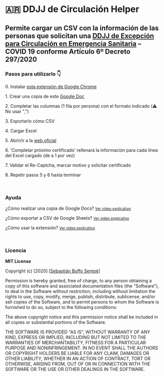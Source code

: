 <h1>🇦🇷 DDJJ de Circulación Helper</h1>
<h2>Permite cargar un CSV con la información de las personas que solicitan una <a href="https://formulario-ddjj.argentina.gob.ar/" target="_blank">DDJJ de Excepción para Circulación en Emergencia Sanitaria</a> – COVID 19 conforme Artículo 6º Decreto 297/2020</h2>

<h3>Pasos para utilizarlo 👇</h3>
<p>0. Instalar <a href="https://chrome.google.com/webstore/detail/ipadaoecfbggpijfghpflabbjenkicje/" target="_blank">esta extensión de Google Chrome</a></p>
<p>1. Crear una copia de este <a href="https://bit.ly/348rWZf" target="_blank">Google Doc</a></p>
<p>2. Completar las columnas (1 fila por persona) con el formato indicado (⚠️ No usar ",")</p>
<p>3. Exportarlo cómo CSV</p>
<p>4. Cargar Excel</p>
<p>5. Abrir/ir a la <a target="_blank" href="https://formulario-ddjj.argentina.gob.ar/">web oficial</a></p>
<p>6. 'Completar próximo certificado' rellenará la información para cada línea del Excel cargado (de a 1 por vez)</p>
<p>7. Validar el Re-Captcha, marcar motivo y solicitar certificado</p>
<p>8. Repetir pasos 5 y 6 hasta terminar</p>
<br>
<h3>Ayuda</h3>
<p>¿Cómo realizar una copia de Google Docs? <small><a href="https://www.youtube.com/watch?v=2BoNU4qmiuw" target="_blank">Ver video explicativo</a></small></p>
<p>¿Cómo exportar a CSV de Google Sheets? <small><a href="http://www.youtube.com/watch?v=hohwVEbutAE&t=1m22s" target="_blank">Ver video explicativo</a></small></p>
<p>¿Cómo usar la extensión? <small><a href="https://drive.google.com/file/d/1D-BLg8kWfAb6pfynD-hGabEFWUGMFUQe/view?usp=sharing" target="_blank">Ver video explicativo</a></small></p>
<br>
<h3>Licencia</h3>

<p><b>MIT License</b></p>

<p>Copyright (c) [2020] [<a href="https://www.linkedin.com/in/sbuffosempe/" target="_blank">Sebastián Buffo Sempé</a>]</p>

<p>Permission is hereby granted, free of charge, to any person obtaining a copy
of this software and associated documentation files (the "Software"), to deal
in the Software without restriction, including without limitation the rights
to use, copy, modify, merge, publish, distribute, sublicense, and/or sell
copies of the Software, and to permit persons to whom the Software is
furnished to do so, subject to the following conditions:</p>

<p>The above copyright notice and this permission notice shall be included in all
copies or substantial portions of the Software.</p>

<p>THE SOFTWARE IS PROVIDED "AS IS", WITHOUT WARRANTY OF ANY KIND, EXPRESS OR
IMPLIED, INCLUDING BUT NOT LIMITED TO THE WARRANTIES OF MERCHANTABILITY,
FITNESS FOR A PARTICULAR PURPOSE AND NONINFRINGEMENT. IN NO EVENT SHALL THE
AUTHORS OR COPYRIGHT HOLDERS BE LIABLE FOR ANY CLAIM, DAMAGES OR OTHER
LIABILITY, WHETHER IN AN ACTION OF CONTRACT, TORT OR OTHERWISE, ARISING FROM,
OUT OF OR IN CONNECTION WITH THE SOFTWARE OR THE USE OR OTHER DEALINGS IN THE
SOFTWARE.</p>
